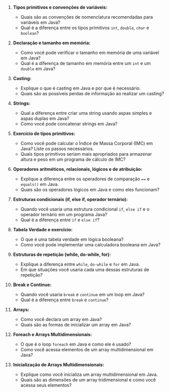 1. **Tipos primitivos e convenções de variáveis:**
    - Quais são as convenções de nomenclatura recomendadas para variáveis em Java?
    - Qual é a diferença entre os tipos primitivos `int`, `double`, `char` e `boolean`?

2. **Declaração e tamanho em memória:**
    - Como você pode verificar o tamanho em memória de uma variável em Java?
    - Qual é a diferença de tamanho em memória entre um `int` e um `double` em Java?

3. **Casting:**
    - Explique o que é casting em Java e por que é necessário.
    - Quais são as possíveis perdas de informação ao realizar um casting?

4. **Strings:**
    - Qual a diferença entre criar uma string usando aspas simples e aspas duplas em Java?
    - Como você pode concatenar strings em Java?

5. **Exercício de tipos primitivos:**
    - Como você pode calcular o Índice de Massa Corporal (IMC) em Java? Liste os passos necessários.
    - Quais tipos primitivos seriam mais apropriados para armazenar altura e peso em um programa de cálculo de IMC?

6. **Operadores aritméticos, relacionais, lógicos e de atribuição:**
    - Explique a diferença entre os operadores de comparação `==` e `equals()` em Java.
    - Quais são os operadores lógicos em Java e como eles funcionam?

7. **Estruturas condicionais (if, else if, operador ternário):**
    - Quando você usaria uma estrutura condicional `if`, `else if` e o operador ternário em um programa Java?
    - Qual é a diferença entre `if` e `else if`?

8. **Tabela Verdade e exercício:**
    - O que é uma tabela verdade em lógica booleana?
    - Como você pode implementar uma calculadora booleana em Java?

9. **Estruturas de repetição (while, do-while, for):**
    - Explique a diferença entre `while`, `do-while` e `for` em Java.
    - Em que situações você usaria cada uma dessas estruturas de repetição?

10. **Break e Continue:**
    - Quando você usaria `break` e `continue` em um loop em Java?
    - Qual é a diferença entre `break` e `continue`?

11. **Arrays:**
    - Como você declara um array em Java?
    - Quais são as formas de inicializar um array em Java?

12. **Foreach e Arrays Multidimensionais:**
    - O que é o loop `foreach` em Java e como ele é usado?
    - Como você acessa elementos de um array multidimensional em Java?

13. **Inicialização de Arrays Multidimensionais:**
    - Explique como você inicializa um array multidimensional em Java.
    - Quais são as dimensões de um array tridimensional e como você acessa seus elementos?
